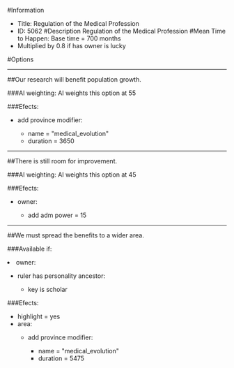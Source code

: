 #Information
 - Title: Regulation of the Medical Profession
 - ID: 5062
#Description
Regulation of the Medical Profession
#Mean Time to Happen:
Base time = 700 months
 - Multiplied by 0.8 if has owner is lucky

#Options

___
##Our research will benefit population growth.

###AI weighting:
AI weights this option at 55


###Efects:<ul><li>add province modifier:</li><ul><li>name = "medical_evolution"</li><li>duration = 3650</li></ul></ul>

___
##There is still room for improvement.

###AI weighting:
AI weights this option at 45


###Efects:<ul><li>owner:</li><ul><li>add adm power = 15</li></ul></ul>

___
##We must spread the benefits to a wider area.

###Available if:
<li>owner:</li><ul><li>ruler has personality ancestor:</li><ul><li>key is scholar</li></ul></ul>

###Efects:<ul><li>highlight = yes</li><li>area:</li><ul><li>add province modifier:</li><ul><li>name = "medical_evolution"</li><li>duration = 5475</li></ul></ul></ul>
